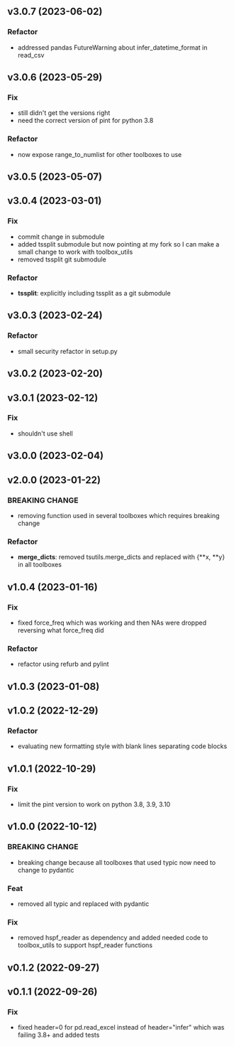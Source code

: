 ## v3.0.7 (2023-06-02)

### Refactor

- addressed pandas FutureWarning about infer_datetime_format in read_csv

## v3.0.6 (2023-05-29)

### Fix

- still didn't get the versions right
- need the correct version of pint for python 3.8

### Refactor

- now expose range_to_numlist for other toolboxes to use

## v3.0.5 (2023-05-07)

## v3.0.4 (2023-03-01)

### Fix

- commit change in submodule
- added tssplit submodule but now pointing at my fork so I can make a small change to work with toolbox_utils
- removed tssplit git submodule

### Refactor

- **tssplit**: explicitly including tssplit as a git submodule

## v3.0.3 (2023-02-24)

### Refactor

- small security refactor in setup.py

## v3.0.2 (2023-02-20)

## v3.0.1 (2023-02-12)

### Fix

- shouldn't use shell

## v3.0.0 (2023-02-04)

## v2.0.0 (2023-01-22)

### BREAKING CHANGE

- removing function used in several toolboxes which requires breaking change

### Refactor

- **merge_dicts**: removed tsutils.merge_dicts and replaced with {**x, **y} in all toolboxes

## v1.0.4 (2023-01-16)

### Fix

- fixed force_freq which was working and then NAs were dropped reversing what force_freq did

### Refactor

- refactor using refurb and pylint

## v1.0.3 (2023-01-08)

## v1.0.2 (2022-12-29)

### Refactor

- evaluating new formatting style with blank lines separating code blocks

## v1.0.1 (2022-10-29)

### Fix

- limit the pint version to work on python 3.8, 3.9, 3.10

## v1.0.0 (2022-10-12)

### BREAKING CHANGE

- breaking change because all toolboxes that used typic now need to change to pydantic

### Feat

- removed all typic and replaced with pydantic

### Fix

- removed hspf_reader as dependency and added needed code to toolbox_utils to support hspf_reader functions

## v0.1.2 (2022-09-27)

## v0.1.1 (2022-09-26)

### Fix

- fixed header=0 for pd.read_excel instead of header="infer" which was failing 3.8+ and added tests
